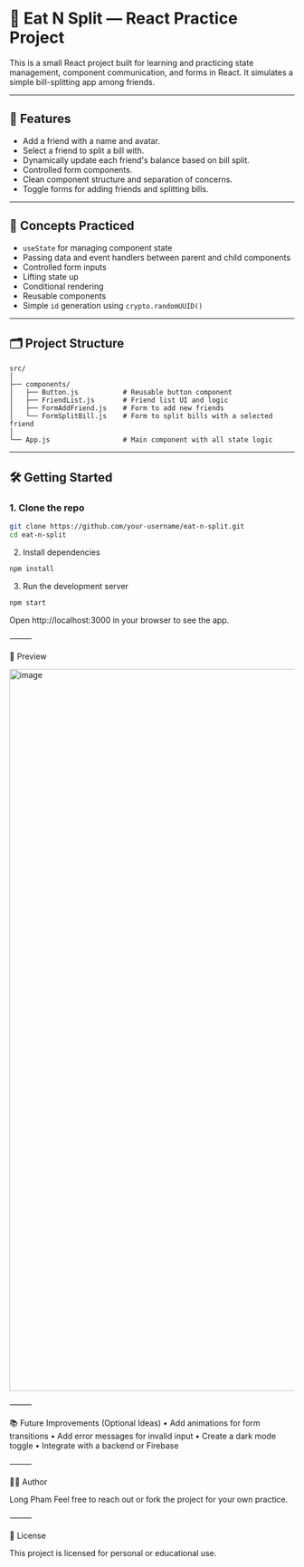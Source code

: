 # 🧾 Eat N Split — React Practice Project

This is a small React project built for learning and practicing state management, component communication, and forms in React. It simulates a simple bill-splitting app among friends.

---

## 🚀 Features

- Add a friend with a name and avatar.
- Select a friend to split a bill with.
- Dynamically update each friend's balance based on bill split.
- Controlled form components.
- Clean component structure and separation of concerns.
- Toggle forms for adding friends and splitting bills.

---

## 🧠 Concepts Practiced

- `useState` for managing component state
- Passing data and event handlers between parent and child components
- Controlled form inputs
- Lifting state up
- Conditional rendering
- Reusable components
- Simple `id` generation using `crypto.randomUUID()`

---

## 🗂️ Project Structure
```
src/
│
├── components/
│   ├── Button.js           # Reusable button component
│   ├── FriendList.js       # Friend list UI and logic
│   ├── FormAddFriend.js    # Form to add new friends
│   └── FormSplitBill.js    # Form to split bills with a selected friend
│
└── App.js                  # Main component with all state logic
```
---

## 🛠️ Getting Started

### 1. Clone the repo

```bash
git clone https://github.com/your-username/eat-n-split.git
cd eat-n-split
```

2. Install dependencies

```bash
npm install
```

3. Run the development server

```bash
npm start
```

Open http://localhost:3000 in your browser to see the app.

⸻

📸 Preview

<img width="2381" height="1276" alt="image" src="https://github.com/user-attachments/assets/14b1ab6d-964e-447f-b4a2-495f8d0b8486" />

⸻

📚 Future Improvements (Optional Ideas)
	•	Add animations for form transitions
	•	Add error messages for invalid input
	•	Create a dark mode toggle
	•	Integrate with a backend or Firebase

⸻

🙋‍♂️ Author

Long Pham
Feel free to reach out or fork the project for your own practice.

⸻

🧼 License

This project is licensed for personal or educational use.
